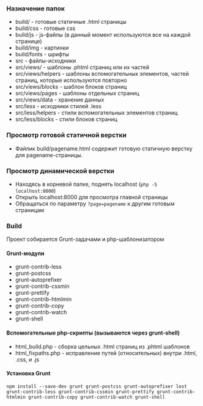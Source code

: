 ### Назначение папок

* build/ - готовые статичные .html страницы
* build/css - готовые css
* build/js - js-файлы (в данный момент используются все на каждой странице)
* build/img - картинки
* build/fonts - шрифты
* src - файлы-исходники
* src/views/ - шаблоны .phtml страниц или их частей
* src/views/helpers - шаблоны вспомогательных элементов, частей страниц, которые используются повторно
* src/views/blocks - шаблон блоков страниц
* src/views/pages - шаблоны отдельных страниц
* src/views/data - хранение данных
* src/less - исходники стилей .less
* src/less/helpers - стили вспомогательных элементов страниц
* src/less/blocks - стили блоков страниц

### Просмотр готовой статичной верстки
* Файлик build/pagename.html содержит готовую статичную верстку для pagename-страницы.

### Просмотр динамической верстки
* Находясь в корневой папке, поднять localhost (`php -S localhost:8000`)
* Открыть localhost:8000 для просмотра главной страницы
* Обращаться по параметру `?page=pagename` к другим готовым страницам

### Build
Проект собирается Grunt-задачами и php-шаблонизатором

#### Grunt-модули
* grunt-contrib-less
* grunt-postcss
* grunt-autoprefixer
* grunt-contrib-cssmin
* grunt-prettify
* grunt-contrib-htmlmin
* grunt-contrib-copy
* grunt-contrib-watch
* grunt-shell

#### Вспомогательные php-скрипты (вызываются через grunt-shell)
* html_build.php - сборка цельных .html страниц из .phtml шаблонов
* html_fixpaths.php - исправление путей (относительных) внутри .html, .css, и .js

#### Установка Grunt
`npm install --save-dev grunt grunt-postcss grunt-autoprefixer lost grunt-contrib-less grunt-contrib-cssmin grunt-prettify grunt-contrib-htmlmin grunt-contrib-copy grunt-contrib-watch grunt-shell
`
